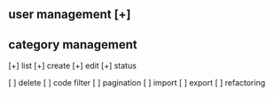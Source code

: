 

## user management [+]

## category management 
   [+] list
   [+] create
   [+] edit
   [+] status 

   [ ] delete
   [ ] code filter 
   [ ] pagination
   [ ] import 
   [ ] export
   [ ] refactoring
